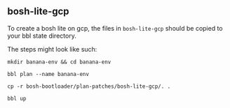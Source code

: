 ## <a name='bosh-lite-gcp'></a>bosh-lite-gcp

To create a bosh lite on gcp, the files in `bosh-lite-gcp`
should be copied to your bbl state directory.

The steps might look like such:

```
mkdir banana-env && cd banana-env

bbl plan --name banana-env

cp -r bosh-bootloader/plan-patches/bosh-lite-gcp/. .

bbl up
```
